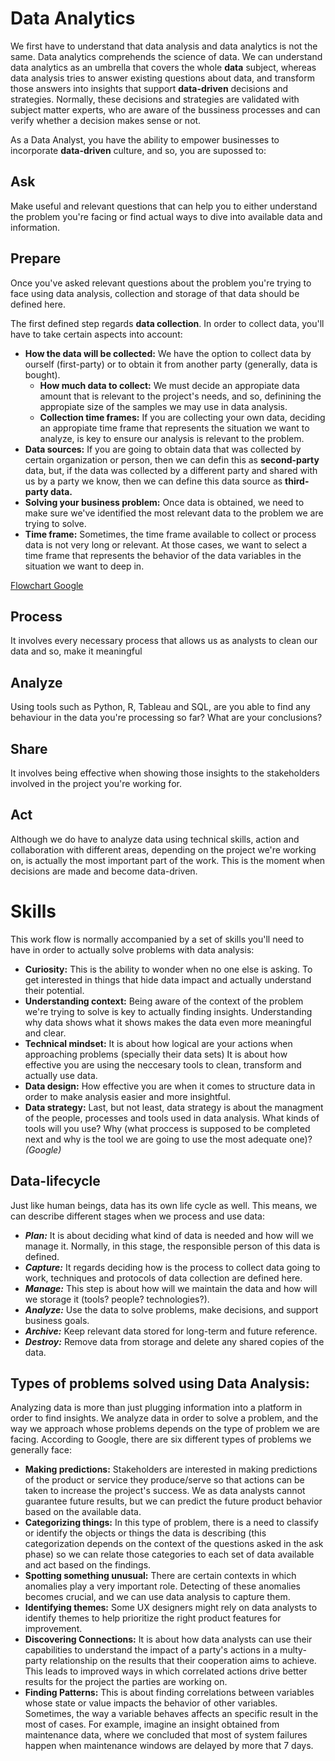 # Data Analytics
We first have to understand that data analysis and data analytics is not the same.
Data analytics comprehends the science of data. We can understand data analytics as an umbrella that covers the whole **data** subject, whereas data analysis tries to answer existing questions about data, and transform those answers into insights that support **data-driven** decisions and strategies.
Normally, these decisions and strategies are validated with subject matter experts, who are aware of the bussiness processes and can verify whether a decision makes sense or not.

As a Data Analyst, you have the ability to empower businesses to incorporate **data-driven** culture, and so, you are supossed to:
## Ask
Make useful and relevant questions that can help you to either understand the problem you're facing or find actual ways to dive into available data and information.
## Prepare
Once you've asked relevant questions about the problem you're trying to face using data analysis, collection and storage of that data should be defined here.

The first defined step regards **data collection**. In order to collect data, you'll have to take certain aspects into account:
- **How the data will be collected:** We have the option to collect data by ourself (first-party) or to obtain it from another party (generally, data is bought).
    - **How much data to collect:**
    We must decide an appropiate data amount that is relevant to the project's needs, and so, definining the appropiate size of the samples we may use in data analysis.
    - **Collection time frames:**
    If you are collecting your own data, deciding an appropiate time frame that represents the situation we want to analyze, is key to ensure our analysis is relevant to the problem.
- **Data sources:** If you are going to obtain data that was collected by certain organization or person, then we can defin this as **second-party** data, but, if the data was collected by a different party and shared with us by a party we know, then we can define this data source as **third-party data.**
- **Solving your business problem:** Once data is obtained, we need to make sure we've identified the most relevant data to the problem we are trying to solve.
- **Time frame:**
Sometimes, the time frame available to collect or process data is not very long or relevant. At those cases, we want to select a time frame that represents the behavior of the data variables in the situation we want to deep in.

[Flowchart Google](./images/collection_flow_chart.png)

## Process
 It involves every necessary process that allows us as analysts to clean our data and so, make it meaningful
## Analyze
Using tools such as Python, R, Tableau and SQL, are you able to find any behaviour in the data you're processing so far? What are your conclusions?
## Share
It involves being effective when showing those insights to the stakeholders involved in the project you're working for.
## Act
Although we do have to analyze data using technical skills, action and collaboration with different areas, depending on the project we're working on, is actually the most important part of the work. This is the moment when decisions are made and become data-driven.

# Skills
This work flow is normally accompanied by a set of skills you'll need to have in order to actually solve problems with data analysis:

 - **Curiosity:** This is the ability to wonder when no one else is asking. To get interested in things that hide data impact and actually understand their potential.
 - **Understanding context:** Being aware of the context of the problem we're trying to solve is key to actually finding insights. Understanding why data shows what it shows makes the data even more meaningful and clear.
 - **Technical mindset:** It is about how logical are your actions when approaching problems (specially their data sets) It is about how effective you are using the neccesary tools to clean, transform and actually use data.
 - **Data design:** How effective you are when it comes to structure data in order to make analysis easier and more insightful.
 - **Data strategy:** Last, but not least, data strategy is about the managment of the people, processes and tools used in data analysis. What kinds of tools will you use? Why (what proccess is supposed to be completed next and why is the tool we are going to use the most adequate one)?
 *(Google)*
## Data-lifecycle
Just like human beings, data has its own life cycle as well.
This means, we can describe different stages when we process and use data:
- ***Plan:*** It is about deciding what kind of data is needed and how will we manage it. Normally, in this stage, the responsible person of this data is defined.
- ***Capture:*** It regards deciding how is the process to collect data going to work, techniques and protocols of data collection are defined here.
- ***Manage:*** This step is about how will we maintain the data and how will we storage it (tools? people? technologies?).
- ***Analyze:*** Use the data to solve problems, make decisions, and support business goals.
- ***Archive:*** Keep relevant data stored for long-term and future reference.
- ***Destroy:*** Remove data from storage and delete any shared copies of the data.

## Types of problems solved using Data Analysis:
Analyzing data is more than just plugging information into a platform in order to find insights. We analyze data in order to solve a problem, and the way we approach whose problems depends on the type of problem we are facing.
According to Google, there are six different types of problems we generally face:
- **Making predictions:** Stakeholders are interested in making predictions of the product or service they produce/serve so that actions can be taken to increase the project's success. We as data analysts cannot guarantee future results, but we can predict the future product behavior based on the available data.
- **Categorizing things:** In this type of problem, there is a need to classify or identify the objects or things the data is describing (this categorization depends on the context of the questions asked in the ask phase) so we can relate those categories to each set of data available and act based on the findings.
- **Spotting something unusual:** There are certain contexts in which anomalies play a very important role. Detecting of these anomalies becomes crucial, and we can use data analysis to capture them.
- **Identifying themes:** Some UX designers might rely on data analysts to identify themes to help prioritize the right product features for improvement.
- **Discovering Connections:** It is about how data analysts can use their capabilities to understand the impact of a party's actions in a multy-party relationship on the results that their cooperation aims to achieve.
This leads to improved ways in which correlated actions drive better results for the project the parties are working on.
- **Finding Patterns:** This is about finding correlations between variables whose state or value impacts the behavior of other variables. Sometimes, the way  a variable behaves affects an specific result in the most of cases.
For example, imagine an insight obtained from maintenance data, where we concluded that most of system failures happen when maintenance windows are delayed by more that 7 days.

